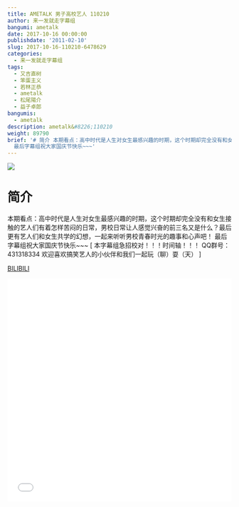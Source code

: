 ```yaml
---
title: AMETALK 男子高校艺人 110210
author: 来一发就走字幕组
bangumi: ametalk
date: 2017-10-16 00:00:00
publishdate: '2011-02-10'
slug: 2017-10-16-110210-6478629
categories:
  - 来一发就走字幕组
tags:
  - 又吉直树
  - 笨蛋主义
  - 若林正恭
  - ametalk
  - 松尾陽介
  - 益子卓郎
bangumis:
  - ametalk
description: ametalk&#8226;110210
weight: 89790
brief: '# 简介 本期看点：高中时代是人生对女生最感兴趣的时期，这个时期却完全没有和女生接触的艺人们有着怎样苦闷的日常，男校日常让人感觉兴奋的前三名又是什么？最后更有艺人们和女生共学的幻想，一起来听听男校青春时光的趣事和心声吧！
  最后字幕组祝大家国庆节快乐~~~'
---
```


![](https://i.imgur.com/Z3POmr5.jpg)

# 简介  
本期看点：高中时代是人生对女生最感兴趣的时期，这个时期却完全没有和女生接触的艺人们有着怎样苦闷的日常，男校日常让人感觉兴奋的前三名又是什么？最后更有艺人们和女生共学的幻想，一起来听听男校青春时光的趣事和心声吧！
最后字幕组祝大家国庆节快乐~~~
[ 本字幕组急招校对！！！时间轴！！！ QQ群号：431318334 欢迎喜欢搞笑艺人的小伙伴和我们一起玩（聊）耍（天） ]

  [BILIBILI](https://www.bilibili.com/video/av6478629/)


<div class="vcontainer">  <iframe class='video' src="//www.bilibili.com/blackboard/player.html?aid=6478629" width="100%" height="500" frameborder="0" allowfullscreen="allowfullscreen"></iframe></div>
